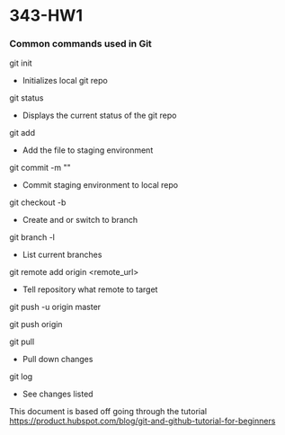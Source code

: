 
# 343-HW1


### Common commands used in Git

git init
- Initializes local git repo

git status
- Displays the current status of the git repo

git add <filename>
- Add the file to staging environment

git commit -m "<Message>"
- Commit staging environment to local repo

git checkout -b <branchname>
- Create and or switch to branch

git branch -l
- List current branches

git remote add origin <remote_url>
- Tell repository what remote to target

git push -u origin master

git push origin <branchname>

git pull
- Pull down changes

git log
- See changes listed

This document is based off going through the tutorial
https://product.hubspot.com/blog/git-and-github-tutorial-for-beginners


